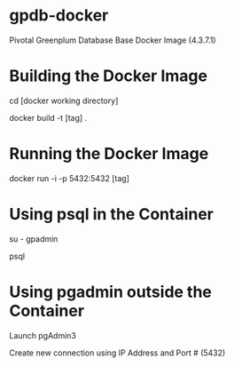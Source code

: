 # gpdb-docker
Pivotal Greenplum Database Base Docker Image (4.3.7.1)

# Building the Docker Image
cd [docker working directory]

docker build -t [tag] .

# Running the Docker Image
docker run -i -p 5432:5432 [tag]

# Using psql in the Container
su - gpadmin

psql

# Using pgadmin outside the Container
Launch pgAdmin3

Create new connection using IP Address and Port # (5432)
